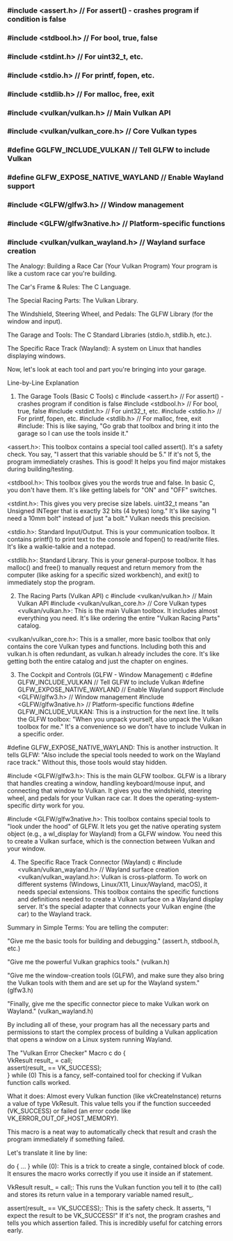 ### #include <assert.h>      // For assert() - crashes program if condition is false

### #include <stdbool.h>     // For bool, true, false

### #include <stdint.h>      // For uint32_t, etc.

### #include <stdio.h>       // For printf, fopen, etc.

### #include <stdlib.h>      // For malloc, free, exit

### #include <vulkan/vulkan.h>         // Main Vulkan API

### #include <vulkan/vulkan_core.h>    // Core Vulkan types

### #define GGLFW_INCLUDE_VULKAN       // Tell GLFW to include Vulkan

### #define GLFW_EXPOSE_NATIVE_WAYLAND // Enable Wayland support

### #include <GLFW/glfw3.h>            // Window management

### #include <GLFW/glfw3native.h>      // Platform-specific functions

### #include <vulkan/vulkan_wayland.h> // Wayland surface creation




The Analogy: Building a Race Car (Your Vulkan Program)
Your program is like a custom race car you're building.

The Car's Frame & Rules: The C Language.

The Special Racing Parts: The Vulkan Library.

The Windshield, Steering Wheel, and Pedals: The GLFW Library (for the window and input).

The Garage and Tools: The C Standard Libraries (stdio.h, stdlib.h, etc.).

The Specific Race Track (Wayland): A system on Linux that handles displaying windows.

Now, let's look at each tool and part you're bringing into your garage.

Line-by-Line Explanation
1. The Garage Tools (Basic C Tools)
c
#include <assert.h>      // For assert() - crashes program if condition is false
#include <stdbool.h>     // For bool, true, false
#include <stdint.h>      // For uint32_t, etc.
#include <stdio.h>       // For printf, fopen, etc.
#include <stdlib.h>      // For malloc, free, exit
#include: This is like saying, "Go grab that toolbox and bring it into the garage so I can use the tools inside it."

<assert.h>: This toolbox contains a special tool called assert(). It's a safety check. You say, "I assert that this variable should be 5." If it's not 5, the program immediately crashes. This is good! It helps you find major mistakes during building/testing.

<stdbool.h>: This toolbox gives you the words true and false. In basic C, you don't have them. It's like getting labels for "ON" and "OFF" switches.

<stdint.h>: This gives you very precise size labels. uint32_t means "an Unsigned INTeger that is exactly 32 bits (4 bytes) long." It's like saying "I need a 10mm bolt" instead of just "a bolt." Vulkan needs this precision.

<stdio.h>: Standard Input/Output. This is your communication toolbox. It contains printf() to print text to the console and fopen() to read/write files. It's like a walkie-talkie and a notepad.

<stdlib.h>: Standard Library. This is your general-purpose toolbox. It has malloc() and free() to manually request and return memory from the computer (like asking for a specific sized workbench), and exit() to immediately stop the program.

2. The Racing Parts (Vulkan API)
c
#include <vulkan/vulkan.h>         // Main Vulkan API
#include <vulkan/vulkan_core.h>    // Core Vulkan types
<vulkan/vulkan.h>: This is the main Vulkan toolbox. It includes almost everything you need. It's like ordering the entire "Vulkan Racing Parts" catalog.

<vulkan/vulkan_core.h>: This is a smaller, more basic toolbox that only contains the core Vulkan types and functions. Including both this and vulkan.h is often redundant, as vulkan.h already includes the core. It's like getting both the entire catalog and just the chapter on engines.

3. The Cockpit and Controls (GLFW - Window Management)
c
#define GLFW_INCLUDE_VULKAN       // Tell GLFW to include Vulkan
#define GLFW_EXPOSE_NATIVE_WAYLAND // Enable Wayland support
#include <GLFW/glfw3.h>            // Window management
#include <GLFW/glfw3native.h>      // Platform-specific functions
#define GLFW_INCLUDE_VULKAN: This is a instruction for the next line. It tells the GLFW toolbox: "When you unpack yourself, also unpack the Vulkan toolbox for me." It's a convenience so we don't have to include Vulkan in a specific order.

#define GLFW_EXPOSE_NATIVE_WAYLAND: This is another instruction. It tells GLFW: "Also include the special tools needed to work on the Wayland race track." Without this, those tools would stay hidden.

#include <GLFW/glfw3.h>: This is the main GLFW toolbox. GLFW is a library that handles creating a window, handling keyboard/mouse input, and connecting that window to Vulkan. It gives you the windshield, steering wheel, and pedals for your Vulkan race car. It does the operating-system-specific dirty work for you.

#include <GLFW/glfw3native.h>: This toolbox contains special tools to "look under the hood" of GLFW. It lets you get the native operating system object (e.g., a wl_display for Wayland) from a GLFW window. You need this to create a Vulkan surface, which is the connection between Vulkan and your window.

4. The Specific Race Track Connector (Wayland)
c
#include <vulkan/vulkan_wayland.h> // Wayland surface creation
<vulkan/vulkan_wayland.h>: Vulkan is cross-platform. To work on different systems (Windows, Linux/X11, Linux/Wayland, macOS), it needs special extensions. This toolbox contains the specific functions and definitions needed to create a Vulkan surface on a Wayland display server. It's the special adapter that connects your Vulkan engine (the car) to the Wayland track.

Summary in Simple Terms:
You are telling the computer:

"Give me the basic tools for building and debugging." (assert.h, stdbool.h, etc.)

"Give me the powerful Vulkan graphics tools." (vulkan.h)

"Give me the window-creation tools (GLFW), and make sure they also bring the Vulkan tools with them and are set up for the Wayland system." (glfw3.h)

"Finally, give me the specific connector piece to make Vulkan work on Wayland." (vulkan_wayland.h)

By including all of these, your program has all the necessary parts and permissions to start the complex process of building a Vulkan application that opens a window on a Linux system running Wayland.





The "Vulkan Error Checker" Macro
c
do {                                                                         
    VkResult result_ = call;                                                   
    assert(result_ == VK_SUCCESS);                                             
  } while (0)
This is a fancy, self-contained tool for checking if Vulkan function calls worked.

What it does: Almost every Vulkan function (like vkCreateInstance) returns a value of type VkResult. This value tells you if the function succeeded (VK_SUCCESS) or failed (an error code like VK_ERROR_OUT_OF_HOST_MEMORY).

This macro is a neat way to automatically check that result and crash the program immediately if something failed.

Let's translate it line by line:

do { ... } while (0): This is a trick to create a single, contained block of code. It ensures the macro works correctly if you use it inside an if statement.

VkResult result_ = call;: This runs the Vulkan function you tell it to (the call) and stores its return value in a temporary variable named result_.

assert(result_ == VK_SUCCESS);: This is the safety check. It asserts, "I expect the result to be VK_SUCCESS!" If it's not, the program crashes and tells you which assertion failed. This is incredibly useful for catching errors early.
